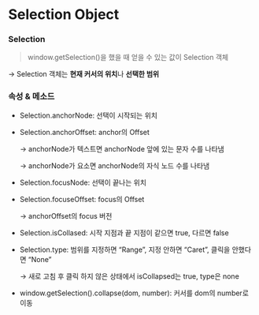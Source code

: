 # Selection Object

### Selection

> window.getSelection()을 했을 때 얻을 수 있는 값이 Selection 객체
> 

→ Selection 객체는 **현재 커서의 위치**나 **선택한 범위**

### 속성 & 메소드

- Selection.anchorNode: 선택이 시작되는 위치
- Selection.anchorOffset: anchor의 Offset
    
    → anchorNode가 텍스트면 anchorNode 앞에 있는 문자 수를 나타냄
    
    → anchorNode가 요소면 anchorNode의 자식 노드 수를 나타냄
    
- Selection.focusNode: 선택이 끝나는 위치
- Selection.focuseOffset: focus의 Offset
    
    → anchorOffset의 focus 버전
    
- Selection.isCollased: 시작 지점과 끝 지점이 같으면 true, 다르면 false
- Selection.type: 범위를 지정하면 “Range”, 지정 안하면 “Caret”, 클릭을 안했다면 “None”
    
    → 새로 고침 후 클릭 하지 않은 상태에서 isCollapsed는 true, type은 none
    
- window.getSelection().collapse(dom, number): 커서를 dom의 number로 이동
